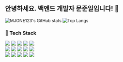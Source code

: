 ## 안녕하세요. 백엔드 개발자 문준일입니다! 👋

<!--
**MJONE123/MJONE123** is a ✨ _special_ ✨ repository because its `README.md` (this file) appears on your GitHub profile.

Here are some ideas to get you started:

- 🔭 I’m currently working on ...
- 🌱 I’m currently learning ...
- 👯 I’m looking to collaborate on ...
- 🤔 I’m looking for help with ...
- 💬 Ask me about ...
- 📫 How to reach me: ...
- 😄 Pronouns: ...
- ⚡ Fun fact: ...
-->
![MJONE123's GitHub stats](https://github-readme-stats.vercel.app/api?username=MJONE123&show_icons=true&theme=midnight-purple) ![Top Langs](https://github-readme-stats.vercel.app/api/top-langs/?username=MJONE123&layout=compact&title_color=ffffff&bg_color=0d1117)


### 🔧 Tech Stack
<div align="left">
  <img src="https://img.shields.io/badge/CSS3-1572B6?style=flat-square&logo=css3&logoColor=white" />
  <img src="https://img.shields.io/badge/HTML5-E34F26?style=flat-square&logo=html5&logoColor=white" />
  <img src="https://img.shields.io/badge/Vue.js-4FC08D?style=flat-square&logo=vuedotjs&logoColor=white" />
  <img src="https://img.shields.io/badge/Node.js-5FA04E?style=flat-square&logo=nodedotjs&logoColor=white" />
  <img src="https://img.shields.io/badge/Spring-6DB33F?style=flat-square&logo=nodedotjs&logoColor=white" />
</div>

<div align="left">
  <img src="https://img.shields.io/badge/MySQL-4479A1?style=flat-square&logo=mysql&logoColor=white" />
  <img src="https://img.shields.io/badge/MongoDB-47A248?style=flat-square&logo=mongodb&logoColor=white" />
  <img src="https://img.shields.io/badge/IntelliJIDEA-000000?style=flat-square&logo=IntelliJIDEA&logoColor=white" />
  <img src="https://img.shields.io/badge/Spring-6DB33F?style=flat-square&logo=spring&logoColor=white" />
  <img src="https://img.shields.io/badge/Gradle-02303A?style=flat-square&logo=gradle&logoColor=white" />
</div>

<div align="left">
  <img src="https://img.shields.io/badge/Git-F05032?style=flat-square&logo=git&logoColor=white"/>
  <img src="https://img.shields.io/badge/GitHub-181717?style=flat-square&logo=github&logoColor=white"/>
  <img src="https://img.shields.io/badge/Notion-000000?style=flat-square&logo=notion&logoColor=white" />
  <img src="https://img.shields.io/badge/Figma-F24E1E?style=flat-square&logo=figma&logoColor=white" />
  <img src="https://img.shields.io/badge/Canva-00C4CC?style=flat-square&logo=canva&logoColor=white" />
</div>
